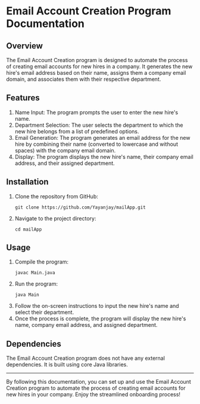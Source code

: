 # Email Account Creation Program Documentation

## Overview
The Email Account Creation program is designed to automate the process of creating email accounts for new hires in a company. It generates the new hire's email address based on their name, assigns them a company email domain, and associates them with their respective department.

## Features
1. Name Input: The program prompts the user to enter the new hire's name.
2. Department Selection: The user selects the department to which the new hire belongs from a list of predefined options.
3. Email Generation: The program generates an email address for the new hire by combining their name (converted to lowercase and without spaces) with the company email domain.
4. Display: The program displays the new hire's name, their company email address, and their assigned department.

## Installation
1. Clone the repository from GitHub:
   ```
   git clone https://github.com/Yayanjay/mailApp.git
   ```
2. Navigate to the project directory:
   ```
   cd mailApp
   ```

## Usage
1. Compile the program:
   ```
   javac Main.java
   ```
2. Run the program:
   ```
   java Main
   ```
3. Follow the on-screen instructions to input the new hire's name and select their department.
4. Once the process is complete, the program will display the new hire's name, company email address, and assigned department.

## Dependencies
The Email Account Creation program does not have any external dependencies. It is built using core Java libraries.

---
By following this documentation, you can set up and use the Email Account Creation program to automate the process of creating email accounts for new hires in your company. Enjoy the streamlined onboarding process!